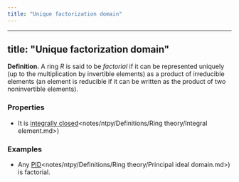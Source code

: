 ```yaml
---
title: "Unique factorization domain"
---
```


---
title: "Unique factorization domain"
---

**Definition.** A ring $R$ is said to be _factorial_ if it can be represented uniquely (up to the multiplication by invertible elements) as a product of irreducible elements (an element is reducible if it can be written as the product of two noninvertible elements).

### Properties
- It is [integrally closed]()<notes/ntpy/Definitions/Ring theory/Integral element.md>)

### Examples
- Any [PID]()<notes/ntpy/Definitions/Ring theory/Principal ideal domain.md>) is factorial.
